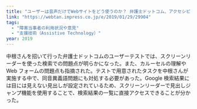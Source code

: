 ```yaml
---
title: "ユーザーは音声だけでWebサイトをどう使うのか？ 弁護士ドットコム、アクセシビリティユーザー調査の結果を公開"
link: "https://webtan.impress.co.jp/e/2019/01/29/29904"
tags:
  - "障害当事者の利用状況や意見"
  - "支援技術（Assistive Technology）"
year: 2019
---
```


中根さんを招いて行った弁護士ドットコムのユーザーテストでは、スクリーンリーダーを使った検索での問題点が明らかになった。また、カルーセルの理解や Web フォームの問題点も指摘された。テストで用意されたタスクを中根さんが実施する中で、同音異義語問題にも対処する必要があった。Google 検索結果には目には見えない見出しが設定されているため、スクリーンリーダーで見出しジャンプ機能を使用することで、検索結果の一覧に直接アクセスできることが分かった。
